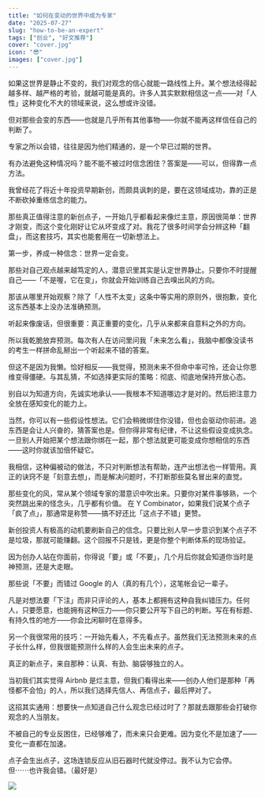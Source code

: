 ```yaml
---
title: "如何在变动的世界中成为专家"
date: "2025-07-27"
slug: "how-to-be-an-expert"
tags: ["创业", "好文推荐"]
cover: "cover.jpg"
icon: "😎"
images: ["cover.jpg"]
---
```

如果这世界是静止不变的，我们对观念的信心就能一路线性上升。某个想法经得起越多样、越严格的考验，就越可能是真的。许多人其实默默相信这一点——对「人性」这种变化不大的领域来说，这么想或许没错。



但对那些会变的东西——也就是几乎所有其他事物——你就不能再这样信任自己的判断了。



专家之所以会错，往往是因为他们精通的，是一个早已过期的世界。



有办法避免这种情况吗？能不能不被过时信念困住？答案是——可以，但得靠一点方法。



我曾经花了将近十年投资早期新创，而颇具讽刺的是，要在这领域成功，靠的正是不断砍掉重练信念的能力。



那些真正值得注意的新创点子，一开始几乎都看起来像烂主意，原因很简单：世界才刚变，而这个变化刚好让它从坏变成了对。我花了很多时间学会分辨这种「翻盘」，而这套技巧，其实也能套用在一切新想法上。



第一步，养成一种信念：世界一定会变。



那些对自己观点越来越笃定的人，潜意识里其实是认定世界静止。只要你不时提醒自己——「不是喔，它在变」，你就会开始训练自己去嗅出风的方向。



那该从哪里开始观察？除了「人性不太变」这条中等实用的原则外，很抱歉，变化这东西基本上没办法准确预测。



听起来像废话，但很重要：真正重要的变化，几乎从来都来自意料之外的方向。



所以我乾脆放弃预测。每次有人在访问里问我「未来怎么看」，我脑中都像没读书的考生一样拼命乱掰出一个听起来不错的答案。



但这不是因为我懒。恰好相反——我觉得，预测未来不但命中率可怜，还会让你思维变得僵硬。与其乱猜，不如选择更实际的策略：彻底、彻底地保持开放心态。



别自以为知道方向，先诚实地承认——我根本不知道哪边才是对的。然后把注意力全放在感知变化的能力上。



当然，你可以有一些假设性想法。它们会稍微绑住你没错，但也会驱动你前进。追东西是会让人兴奋的，猜答案也是。但你得非常有纪律，不让这些假设变成执念。
一旦别人开始把某个想法跟你绑在一起，那个想法就更可能变成你想相信的东西——这时你就该加倍怀疑它。



我相信，这种偏被动的做法，不只对判断想法有帮助，连产出想法也一样管用。真正的诀窍不是「刻意去想」，而是解决问题时，不打断那些莫名冒出来的直觉。



那些变化的风，常从某个领域专家的潜意识中吹出来。只要你对某件事够熟，一个突然跳出来的怪念头，几乎都有价值。
在 Y Combinator，如果我们说某个点子「疯了点」，那通常是称赞——搞不好还比「这点子不错」更赞。



新创投资人有极高的动机要刷新自己的信念。只要比别人早一步意识到某个点子不是垃圾，那就可能赚翻。这个回报不只是钱，更是你整个判断体系的现场验证。



因为创办人站在你面前，你得说「要」或「不要」，几个月后你就会知道你当时是神预测，还是大走眼。



那些说「不要」而错过 Google 的人（真的有几个），这笔帐会记一辈子。



凡是对想法要「下注」而非只评论的人，基本上都拥有这种自我纠错压力。任何人，只要愿意，也能拥有这种压力——你只要公开写下自己的判断。写在有标题、有持久性的地方——你会比闲聊时在意得多。



另一个我很常用的技巧：一开始先看人，不先看点子。虽然我们无法预测未来的点子长什么样，但我很能预测什么样的人会生出未来的点子。



真正的新点子，来自那种：认真、有劲、脑袋够独立的人。



当初我们其实觉得 Airbnb 是烂主意，但我们看得出来——创办人他们是那种「再怪都不会怕」的人，所以我们选择先信人、再信点子，最后押对了。



这招其实通用：想要快一点知道自己什么观念已经过时了？那就去跟那些会打破你观念的人当朋友。



不被自己的专业反困住，已经够难了，而未来只会更难。因为变化不是加速了——变化一直都在加速。



点子会生出点子，这场连锁反应从旧石器时代就没停过。我不认为它会停。
但⋯⋯也许我会错。（最好是）




![](https://prod-files-secure.s3.us-west-2.amazonaws.com/112d0858-5090-4d34-a606-b75eb8d65fd2/46476355-9cf3-4e99-9b7a-3531bc426380/1000202064.png?X-Amz-Algorithm=AWS4-HMAC-SHA256&X-Amz-Content-Sha256=UNSIGNED-PAYLOAD&X-Amz-Credential=ASIAZI2LB466RVYI4YQN%2F20250829%2Fus-west-2%2Fs3%2Faws4_request&X-Amz-Date=20250829T044722Z&X-Amz-Expires=3600&X-Amz-Security-Token=IQoJb3JpZ2luX2VjEFwaCXVzLXdlc3QtMiJHMEUCIA%2F2nFB1GF5gtwdfhOcnE7Yz5AEjMyWLgif9xQyL8mH4AiEA84rqUpE1dynz2Jnnwy%2Bl0FUaS5eIqTwWff7GnsFeoKAqiAQItf%2F%2F%2F%2F%2F%2F%2F%2F%2F%2FARAAGgw2Mzc0MjMxODM4MDUiDOMZ%2FhWxqnVZHJS5tircA0W8xdo6OANXR5L48tsbshdJU%2BrB0a%2FfAEs0ZhNcHBwq0dPbm7EjXwloMlrfGPUR4hqYLut4ZdjUnP3pCbEfwH9WjpVL%2F4NMdoWiUmUKd7FHJE5lGNfyqZWLmMJA7oCzKzcmIdTjmIVBS0Vy0%2FdajJzpOiTqEv%2BumHZd1h80Qc2gknXKWCtK0%2Blyd2oI9mA7Maq8jW5R7jRyoFpZG1vDBnA0F5DgTZ%2Bkjlrvs9VODUU65yFGIt9QMl6QQO%2F8OwQXAEn69%2BplAw4qpeAEQYcAcwrZjpgri7NuEd4rS7133tggPbEtNAyBtDvyrorCZ2UNQivYDVl5Mbry6zIm4Q0CURpplfr2N1BWjdPxINNWYOSTe6P9SznD7GDMWve%2F6g1VuhDy%2BM6z1wdTm3kKgowthIWbTzuJJ3jajUZhmn68VwzhQ9kTHVgMl1qKMLBi3JsjihTATJW6ZwefKEH6zxE8sgzgrKOARCkGjJww8Cz5H6DRDpx%2BZffQ4OEk6GF8r45%2Fop4tBOHwDzfKhIPoElwN5mwBWfJ9GtfAfR2951smMnGLrT65iP193jHiPEdKIGK49KJV03jTkvwCwaDBSrP3m4KxBYfo%2B%2BmwGHgAR1oikoqD5qMJdo7Px5JxhLRRMMzCxMUGOqUBvw7FlS%2FiQposS6kMOw%2FV5SsyFH8yPvAY%2FROSbnRAK8GW5LMWctbP7wtE7%2FdORRUmtc%2FSoG0KMxuVTvXOkc911qMZFNZP7Zq%2Fn0DQh6XJdlzfFTHUs9cQ%2FGlFelIDFCq%2FPRjH2D6eeJLpdpUSfq5FZR3lDwPjhaIbBFbiTttp30wMXnWtFh5kpr7dTzDvmse60w8WbsXAoQ%2B25Cwwylf4g0QJlIlZ&X-Amz-Signature=99769f083b54068a2a2d92024e50a07afed910687e0d2c433f100462d460e710&X-Amz-SignedHeaders=host&x-amz-checksum-mode=ENABLED&x-id=GetObject)

